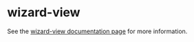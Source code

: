 wizard-view
================

See the [wizard-view documentation page](http://.../wizard-view) for more information.

